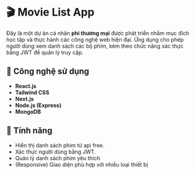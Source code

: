 # 🎬 Movie List App

Đây là một dự án cá nhân **phi thương mại** được phát triển nhằm mục đích học tập và thực hành các công nghệ web hiện đại. Ứng dụng cho phép người dùng xem danh sách các bộ phim, kèm theo chức năng xác thực bằng JWT để quản lý truy cập.

## 🚀 Công nghệ sử dụng

-   **React.js** 
-   **Tailwind CSS** 
-   **Next.js** 
-   **Node.js (Express)** 
-   **MongoDB**

## 🔐 Tính năng

-   Hiển thị danh sách phim từ api free.
-   Xác thực người dùng bằng JWT.
-   Quản lý danh sách phim yêu thích
-   (Responsive) Giao diện phù hợp với nhiều loại thiết bị 


